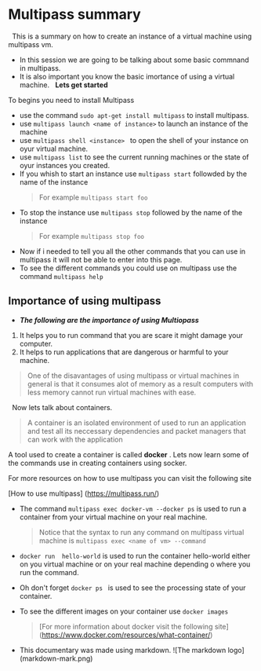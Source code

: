 # Multipass summary
&nbsp; This is a summary on how to create an instance of a virtual machine using multipass vm.
- In this session we are going to be talking about some basic commnand in multipass. 
- It is also important you know the basic imortance of using a virtual machine.
&nbsp; **Lets get started** 

To begins you need to install Multipass
-  use the command `sudo apt-get install multipass` to install multipass.
- use `multipass launch <name of instance>` to launch an instance of the machine 
- use `multipass shell <instance> ` to open the shell of your instance on oyur virtual machine.
- use `multipass list` to see the current running  machines or the state of oyur instances you created.
- If you whish to start an instance use `multipass start` followded by the name of the instance
  > For example `multipass start foo`
- To stop the instance use `multipass stop` followed by the name of the instance
  > For example `multipass stop foo`
- Now if i needed to tell you all the other commands that you can use in multipass it will not be able to enter into this page.
- To see the different commands you could use on multipass use the command `multipass help `

## Importance of  using multipass
* ***The following are the importance of using Multiopass***
1.  It helps you to run command that you are scare it might damage your computer.
1. It helps to  run applications that are dangerous or harmful to your machine.
> One of the disavantages of using multipass or virtual machines in general is that it consumes alot of memory as a result computers with less memory cannot run virtual machines with ease.

&nbsp; Now lets talk about containers. 
> A container is  an isolated environment of used to 
run an application and test all its neccessary dependencies and packet managers that can work with the application

A tool used to create a container is called **docker** . Lets now  learn some of the commands use in creating containers using socker.

For more resources on how to use multipass you can visit the following site

[How to use multipass]
(https://multipass.run/)
- The command `multipass exec docker-vm --docker ps` is used to  run a container from your virtual machine on your real machine.
  > Notice that the syntax to run any command on multipass virtual machine is `multipass exec <name of vm> --command `  
- `docker run  hello-world` is used to run the container hello-world either on you virtual machine or on your real machine depending o where you run the command.
- Oh don't forget `docker ps ` is used to see the processing state of your container. 
- To see the different images on your container use `docker images`

  > [For more information about docker visit the following site]
  > (https://www.docker.com/resources/what-container/)
- This documentary was made using markdown.
![The markdown logo] (markdown-mark.png)
